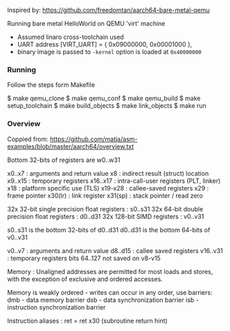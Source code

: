 Inspired by:
https://github.com/freedomtan/aarch64-bare-metal-qemu


Running bare metal HelloWorld on QEMU 'virt' machine

* Assumed linaro cross-toolchain used
* UART address
    [VIRT_UART] = { 0x09000000, 0x00001000 },
* binary image is passed to `-kernel` option is loaded at `0x40000000`

### Running
Follow the steps form Makefile

$ make qemu_clone
$ make qemu_conf
$ make qemu_build
$ make setup_toolchain
$ make build_objects
$ make link_objects
$ make run


### Overview
Coppied from:
https://github.com/matja/asm-examples/blob/master/aarch64/overview.txt

Bottom 32-bits of registers are w0..w31

x0..x7   : arguments and return value
x8       : indirect result (struct) location
x9..x15  : temporary registers
x16..x17 : intra-call-user registers (PLT, linker)
x18      : platform specific use (TLS)
x19-x28  : callee-saved registers
x29      : frame pointer
x30(lr)  : link register
x31(sp)  : stack pointer / read zero

32x 32-bit single precision float registers : s0..s31
32x 64-bit double precision float registers : d0..d31
32x 128-bit SIMD registers : v0..v31

s0..s31 is the bottom 32-bits of d0..d31
d0..d31 is the bottom 64-bits of v0..v31

v0..v7   : arguments and return value
d8..d15  : callee saved registers
v16..v31 : temporary registers
bits 64..127 not saved on v8-v15

Memory :
Unaligned addresses are permitted for most loads and stores, with the
exception of exclusive and ordered accesses.

Memory is weakly ordered - writes can occur in any order, use barriers:
dmb - data memory barrier
dsb - data synchronization barrier
isb - instruction synchronization barrier

Instruction aliases :
ret = ret x30 (subroutine return hint)


